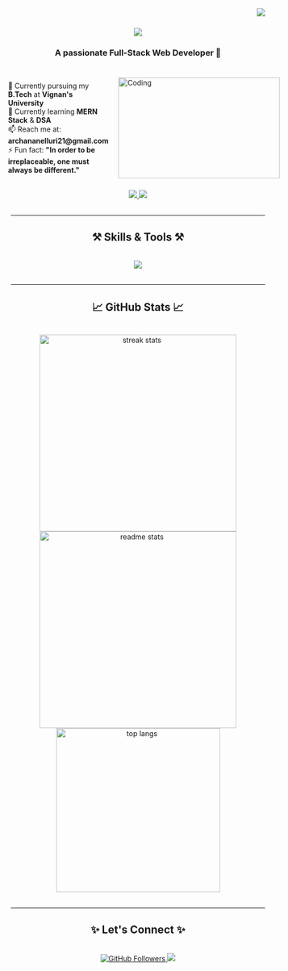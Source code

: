 <img align="right" src="https://visitor-badge.laobi.icu/badge?page_id=NelluriArchana-21" />

<h1 align="center">
    <img src="https://readme-typing-svg.herokuapp.com/?font=Fira+Code&size=40&pause=1000&center=true&vCenter=true&width=800&height=80&lines=Hi+There!+👋;I'm+Nelluri+Archana..!!" />
</h1>

<h3 align="center">A passionate Full-Stack Web Developer 🚀</h3>

<br/>

<div style="display: flex; align-items: center; justify-content: center;">
    <!-- Content on the left side -->
    <div style="flex: 1; padding-right: 20px;">
        <ul style="list-style:none;">
            <li>🔭 Currently pursuing my <b>B.Tech</b> at <b>Vignan's University</b></li>
            <li>🌱 Currently learning <b>MERN Stack</b> & <b>DSA</b></li>
            <li>📫 Reach me at: <b>archananelluri21@gmail.com</b></li>
            <li>⚡ Fun fact: <b>"In order to be irreplaceable, one must always be different."</b></li>
        </ul>
    </div>
    <!-- Image on the right side -->
    <div style="flex: 1;">
        <img align="center" alt="Coding" width="320" height="200" src="https://media.giphy.com/media/qgQUggAC3Pfv687qPC/giphy.gif">
    </div>
</div>

<br/>

<div align="center">
    <a href="mailto:archananelluri21@gmail.com">
        <img src="https://img.shields.io/badge/Gmail-D14836?style=for-the-badge&logo=gmail&logoColor=white" />
    </a>
    <a href="https://www.linkedin.com/in/archana-nelluri/" target="_blank">
        <img src="https://img.shields.io/badge/LinkedIn-0A66C2?style=for-the-badge&logo=linkedin&logoColor=white" />
    </a>
</div>

<br/>
<hr/>

<h2 align="center">⚒️ Skills & Tools ⚒️</h2>
<br/>
<div align="center">
    <img src="https://skillicons.dev/icons?i=html,css,js,react,nodejs,mongodb,vscode,github,java,spring,mysql" />
</div>

<br/>
<hr/>

<h2 align="center">📈 GitHub Stats 📈</h2>
<br/>
<div align="center">
  <img width=390 src="https://github-readme-streak-stats.herokuapp.com/?user=NelluriArchana&count_private=true&theme=radical&border_radius=10" alt="streak stats"/>
  <img width=390 src="https://github-readme-stats.vercel.app/api?username=NelluriArchana-21&count_private=true&show_icons=true&theme=radical&rank_icon=github&border_radius=10" alt="readme stats" />
  <br/>
  <img width=325 src="https://github-readme-stats.vercel.app/api/top-langs/?username=NelluriArchana-21&hide=html&langs_count=8&layout=compact&theme=radical&border_radius=10" alt="top langs" />
</div>

<br/>
<hr/>

<h2 align="center">✨ Let's Connect ✨</h2>
<br/>
<div align="center">
    <a href="https://github.com/NelluriArchana-21">
        <img src="https://img.shields.io/github/followers/NelluriArchana-21?style=social" alt="GitHub Followers" />
    </a>
    <a href="https://www.linkedin.com/in/archana-nelluri/">
        <img src="https://img.shields.io/badge/Follow%20Me-LinkedIn-blue?style=social&logo=linkedin" />
    </a>
</div>

<br/>
